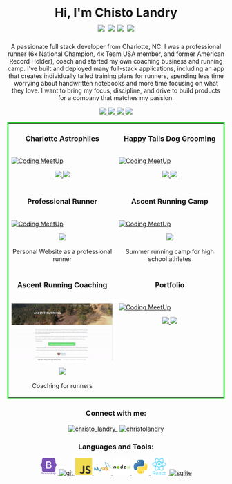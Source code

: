 <h1 align="center">Hi, I'm Chisto Landry </br> 
<img src="https://img.shields.io/static/v1?label=|&message=JavaScript&color=23555f&style=plastic&logo=javascript&logo-color=white"/>
<img src="https://img.shields.io/static/v1?label=|&message=CSS&color=23555f&style=plastic&logo=css3&logo-color=white"/>
<img src="https://img.shields.io/static/v1?label=|&message=NodeJS&color=23555f&style=plastic&logo=node.js&logo-color=white"/>
<img src="https://img.shields.io/static/v1?label=|&message=MongoDB&color=23555f&style=plastic&logo=mongodb&logo-color=white"/>
</h1>

<p align="center">A passionate full stack developer from Charlotte, NC.  I was a professional runner (6x National Champion, 4x Team USA member, and former American Record Holder), coach and started my own coaching business and running camp.  I've built and deployed many full-stack applications, including an app that creates individually tailed training plans for runners, spending less time worrying about handwritten notebooks and more time focusing on what they love. I want to bring my focus, discipline, and drive to build products for a company that matches my passion.</p>

<p align="center">
  <a href="https://christolandry.netlify.app/" target="_blank">
    <img src="https://img.shields.io/static/v1?label=|&message=WEBSITE&color=23555f&style=plastic&logo=react&logo-color=white"/>
  </a>
  <a href="https://www.linkedin.com/in/christolandry/" target="_blank">
    <img src="https://img.shields.io/static/v1?label=|&message=LINKEDIN&color=cdf998&style=plastic&logo=linkedin&logo-color=white"/>
  </a>
  <a href="https://angel.co/u/christo-landry" target="_blank">
      <img src="https://img.shields.io/static/v1?label=|&message=ANGEL-LIST&color=cdf998&style=plastic&logo=angellist&logo-color=white"/>
  </a>
  <a href="Landry-ChristoResume.pdf" target="_blank">
      <img src="https://img.shields.io/static/v1?label=|&message=RESUME&color=23555f&style=plastic&logo=adobeacrobatreader&logo-color=white"/>
  </a>
</p>

<table bordercolor="#32CD32">
        <tr>
            <td width="50%" valign="top">
                <h3 align="center">Charlotte Astrophiles</h3>
                <br />
                    <a target="_blank" href="https://charlotteastrophiles.netlify.app/">
                    <img src="charlotteAstrophiles.gif" width="100%"  alt="Coding MeetUp"/>
                </a>
                <br />
                <p align="center">
                     <a href="https://github.com/christolandry/Charlotte-Astrophiles" target="_blank">
                        <img src="https://img.shields.io/static/v1?label=|&message=REPO&color=23555f&style=plastic&logo=github&logo-color=white"/>
                    </a>
                    <a href="https://charlotteastrophiles.netlify.app/" target="_blank">
                        <img src="https://img.shields.io/static/v1?label=|&message=WEBSITE&color=23555f&style=plastic&logo=html5&logo-color=white"/>
                    </a>
                <!-- <p align="center">Online Coding MeetUp Group</p> -->
            </td>
            <td width="50%" valign="top">
                <h3 align="center">Happy Tails Dog Grooming</h3>
                <br />
                    <a target="_blank" href="https://happytailsdoggroomings.netlify.app/">
                    <img src="https://happytailsdoggroomings.netlify.app/images/happyTails.gif" width="100%"  alt="Coding MeetUp"/>
                </a>
                <br />
                <p align="center">
                    <a href="https://github.com/christolandry/Happy-Tails" target="_blank">
                        <img src="https://img.shields.io/static/v1?label=|&message=REPO&color=23555f&style=plastic&logo=github&logo-color=white"/>
                    </a>
                    <a href="https://www.kimmiethecoder.com/codingmeetup/" target="_blank">
                        <img src="https://img.shields.io/static/v1?label=|&message=WEBSITE&color=23555f&style=plastic&logo=html5&logo-color=white"/>
                    </a>
                </p>
                <!-- <p align="center">Online Coding MeetUp Group</p> -->
            </td>
        </tr>
        <tr>
            <td width="50%" valign="top">
                <h3 align="center">Professional Runner</h3>
                <br />
                    <a target="_blank" href="https://christolandry.com/">
                    <img src="christoLandry.gif" width="100%"  alt="Coding MeetUp"/>
                </a>
                <br />
                <p align="center">
                    <a href="https://christolandry.com/" target="_blank">
                        <img src="https://img.shields.io/static/v1?label=|&message=WEBSITE&color=23555f&style=plastic&logo=wordpress&logo-color=white"/>
                    </a>
                <p align="center">Personal Website as a professional runner</p>
            </td>
            <td width="50%" valign="top">
                <h3 align="center">Ascent Running Camp</h3>
                <br />
                    <a target="_blank" href="https://ascentrunningcamp.com">
                    <img src="ascentRunningCamp.gif" width="100%"  alt="Coding MeetUp"/>
                </a>
                <br />
                <p align="center">
                    <a href="https://ascentrunningcamp.com" target="_blank">
                        <img src="https://img.shields.io/static/v1?label=|&message=WEBSITE&color=23555f&style=plastic&logo=html5&logo-color=white"/>
                    </a>
                </p>
                <p align="center">Summer running camp for high school athletes</p>
            </td>
        </tr>
        <tr>
            <td width="50%" valign="top">
                <h3 align="center">Ascent Running Coaching</h3>
                <br />
                    <a target="_blank" href="https://ascentrunningcoaching.com/">
                    <img src="ascentRunningCoaching.gif" width="100%"  alt="Coding MeetUp"/>
                </a>
                <br />
                <p align="center">
                    <a href="https://ascentrunningcoaching.com/" target="_blank">
                        <img src="https://img.shields.io/static/v1?label=|&message=WEBSITE&color=23555f&style=plastic&logo=wordpress&logo-color=white"/>
                    </a>
                <p align="center">Coaching for runners</p>
            </td>
            <td width="50%" valign="top">
                <h3 align="center">Portfolio</h3>
                <br />
                    <a target="_blank" href="https://christolandry.netlify.app/">
                    <img src="portfolio.gif" width="100%"  alt="Coding MeetUp"/>
                </a>
                <br />
                <p align="center">
                    <a href="https://github.com/christolandry/Portfolio" target="_blank">
                        <img src="https://img.shields.io/static/v1?label=|&message=REPO&color=23555f&style=plastic&logo=github&logo-color=white"/>
                    </a>
                    <a href="https://christolandry.netlify.app/" target="_blank">
                        <img src="https://img.shields.io/static/v1?label=|&message=WEBSITE&color=23555f&style=plastic&logo=html5&logo-color=white"/>
                    </a>
                </p>
            </td>
        </tr>
    </table>



<h3 align="center">Connect with me:</h3>
<p align="center">
<a href="https://twitter.com/christo_landry_" target="blank"><img align="center" src="https://raw.githubusercontent.com/rahuldkjain/github-profile-readme-generator/master/src/images/icons/Social/twitter.svg" alt="christo_landry_" height="30" width="40" /></a>
<a href="https://linkedin.com/in/christolandry" target="blank"><img align="center" src="https://raw.githubusercontent.com/rahuldkjain/github-profile-readme-generator/master/src/images/icons/Social/linked-in-alt.svg" alt="christolandry" height="30" width="40" /></a>
</p>

<h3 align="center">Languages and Tools:</h3>
<p align="center"> <a href="https://getbootstrap.com" target="_blank" rel="noreferrer"> <img src="https://raw.githubusercontent.com/devicons/devicon/master/icons/bootstrap/bootstrap-plain-wordmark.svg" alt="bootstrap" width="40" height="40"/> </a> <a href="https://git-scm.com/" target="_blank" rel="noreferrer"> <img src="https://www.vectorlogo.zone/logos/git-scm/git-scm-icon.svg" alt="git" width="40" height="40"/> </a> <a href="https://developer.mozilla.org/en-US/docs/Web/JavaScript" target="_blank" rel="noreferrer"> <img src="https://raw.githubusercontent.com/devicons/devicon/master/icons/javascript/javascript-original.svg" alt="javascript" width="40" height="40"/> </a> <a href="https://www.mysql.com/" target="_blank" rel="noreferrer"> <img src="https://raw.githubusercontent.com/devicons/devicon/master/icons/mysql/mysql-original-wordmark.svg" alt="mysql" width="40" height="40"/> </a> <a href="https://nodejs.org" target="_blank" rel="noreferrer"> <img src="https://raw.githubusercontent.com/devicons/devicon/master/icons/nodejs/nodejs-original-wordmark.svg" alt="nodejs" width="40" height="40"/> </a> <a href="https://www.python.org" target="_blank" rel="noreferrer"> <img src="https://raw.githubusercontent.com/devicons/devicon/master/icons/python/python-original.svg" alt="python" width="40" height="40"/> </a> <a href="https://reactjs.org/" target="_blank" rel="noreferrer"> <img src="https://raw.githubusercontent.com/devicons/devicon/master/icons/react/react-original-wordmark.svg" alt="react" width="40" height="40"/> </a> <a href="https://www.sqlite.org/" target="_blank" rel="noreferrer"> <img src="https://www.vectorlogo.zone/logos/sqlite/sqlite-icon.svg" alt="sqlite" width="40" height="40"/> </a> </p>
